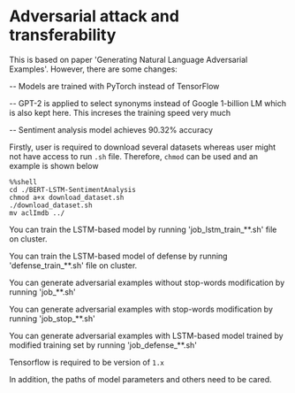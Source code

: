 # Adversarial attack and transferability
This is based on paper 'Generating Natural Language Adversarial Examples'. However, there are some changes:

-- Models are trained with PyTorch instead of TensorFlow

-- GPT-2 is applied to select synonyms instead of Google 1-billion LM which is also kept here. This increses the training speed very much

-- Sentiment analysis model achieves 90.32\% accuracy

Firstly, user is required to download several datasets whereas user might not have access to run `.sh` file. Therefore, `chmod` can be used and an example is shown below

```
%%shell
cd ./BERT-LSTM-SentimentAnalysis
chmod a+x download_dataset.sh
./download_dataset.sh
mv aclImdb ../
```

You can train the LSTM-based model by running 'job_lstm_train_**.sh' file on cluster.

You can train the LSTM-based model of defense by running 'defense_train_**.sh' file on cluster.

You can generate adversarial examples without stop-words modification by running 'job_**.sh'

You can generate adversarial examples with stop-words modification by running 'job_stop_**.sh'

You can generate adversarial examples with LSTM-based model trained by modified training set by running 'job_defense_**.sh'

Tensorflow is required to be version of `1.x`

In addition, the paths of model parameters and others need to be cared.
